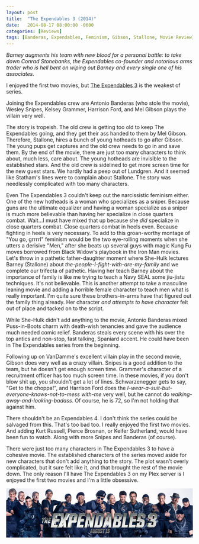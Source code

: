 ```yaml
---
layout: post
title:  "The Expendables 3 (2014)"
date:   2014-08-17 08:00:00 -0600
categories: [Reviews]
tags: [Banderas, Expendables, Feminism, Gibson, Stallone, Movie Review]
---
```


*Barney augments his team with new blood for a personal battle: to take down Conrad Stonebanks, the Expendables co-founder and notorious arms trader who is hell bent on wiping out Barney and every single one of his associates.*

I enjoyed the first two movies, but [The Expendables 3](http://www.imdb.com/title/tt2333784/) is the weakest of series.

Joining the Expendables crew are Antonio Banderas (who stole the movie), Wesley Snipes, Kelsey Grammer, Harrison Ford, and Mel Gibson plays the villain very well.

The story is tropeish. The old crew is getting too old to keep The Expendables going, and they get their ass handed to them by Mel Gibson. Therefore, Stallone, hires a bunch of young hotheads to go after Gibson. The young pups get captures and the old crew needs to go in and save them. By the end of the movie, there are just too many characters to think about, much less, care about. The young hotheads are invisible to the established stars. And the old crew is sidelined to get more screen time for the new guest stars. We hardly had a peep out of Lundgren. And it seemed like Statham's lines were to complain about Stallone. The story was needlessly complicated with too many characters.

Even The Expendables 3 couldn't keep out the narcissistic feminism either. One of the new hotheads is a woman who specializes as a sniper. Because guns are the ultimate equalizer and having a woman specialize as a sniper is much more believable than having her specialize in close quarters combat. Wait...I must have mixed that up because she *did* specialize in close quarters combat. Close quarters combat in heels even. Because fighting in heels is very necessary. To add to this groan-worthy montage of "You go, grrrrl" feminism would be the two eye-rolling moments when she utters a derisive "Men," after she beats up several guys with magic Kung Fu moves borrowed from Black Widow's playbook in the Iron Man movies. Let's throw in a pathetic father-daughter moment where She-Hulk lectures Barney (Stallone) about *the-people-I-fight-with-are-my-family* and we complete our trifecta of pathetic. Having her teach Barney about the importance of family is like me trying to teach a Navy SEAL some jiu-jistu techniques. It's not believable. This is another attempt to take a masculine leaning movie and adding a horrible female character to teach men what is really important. I'm quite sure these brothers-in-arms have that figured out the family thing already. Her character *and attempts to have character* felt out of place and tacked on to the script.

While She-Hulk didn't add anything to the movie, Antonio Banderas mixed Puss-in-Boots charm with death-wish tenancies and gave the audience much needed comic relief. Banderas steals every scene with his over the top antics and non-stop, fast talking, Spaniard accent. He could have been in The Expendables series from the beginning.

Following up on VanDamme's excellent villain play in the second movie, Gibson does very well as a crazy villain. Snipes is a good addition to the team, but he doesn't get enough screen time. Grammer's character of a recruitment officer has too much screen time. In these movies, if you don't blow shit up, you shouldn't get a lot of lines. Schwarzenegger gets to say, "Get to the choppa!", and Harrison Ford does the *I-wear-a-suit-but-everyone-knows-not-to-mess with-me* very well, but he cannot do *walking-away-and-looking-badass*. Of course, he is 72, so I'm not holding that against him.

There shouldn't be an Expendables 4. I don't think the series could be salvaged from this. That's too bad too. I really enjoyed the first two movies. And adding Kurt Russell, Pierce Brosnan, or Keifer Sutherland, would have been fun to watch. Along with more Snipes and Banderas (of course).

There were just too many characters in The Expendables 3 to have a cohesive movie. The established characters of the series moved aside for new characters that don't add anything to the story. The plot wasn't overly complicated, but it sure felt like it, and that brought the rest of the movie down. The only reason I'll have The Expendables 3 on my Plex server is I enjoyed the first two movies and I'm a little obsessive.

![pic](/assets/2014/08/expendablesheadertrailer.jpg)
